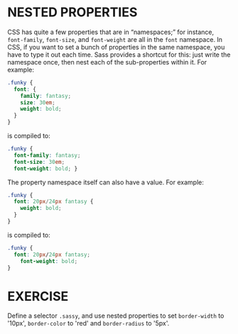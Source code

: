 # NESTED PROPERTIES

CSS has quite a few properties that are in “namespaces;” for instance, `font-family`, `font-size`, and `font-weight` are all in the `font` namespace. In CSS, if you want to set a bunch of properties in the same namespace, you have to type it out each time. Sass provides a shortcut for this: just write the namespace once, then nest each of the sub-properties within it. For example:

```scss
.funky {
  font: {
    family: fantasy;
    size: 30em;
    weight: bold;
  }
}
```

is compiled to:

```css
.funky {
  font-family: fantasy;
  font-size: 30em;
  font-weight: bold; }
```

The property namespace itself can also have a value. For example:

```scss
.funky {
  font: 20px/24px fantasy {
    weight: bold;
  }
}
```

is compiled to:

```css
.funky {
  font: 20px/24px fantasy;
    font-weight: bold;
}
```

# EXERCISE

Define a selector `.sassy`, and use nested properties to set `border-width` to '10px', `border-color` to 'red' and `border-radius` to '5px'.
